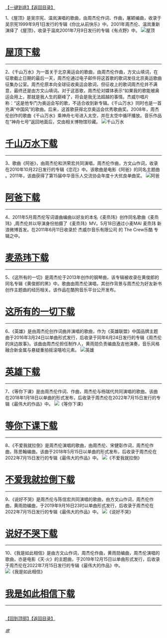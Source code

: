 [【一键到底】](#底)[【返回目录】](/README.md)

1、《屋顶》是吴宗宪、温岚演唱的歌曲，由周杰伦作词、作曲，屠颖编曲，收录于吴宗宪1999年9月1日发行的专辑《你比从前快乐》中。2001年周杰伦、温岚重新演绎了《屋顶》，收录于温岚2001年7月9日发行的专辑《有点野》中。
![屋顶](https://image.acg.lol/file/2025/10/04/7bb7a401fdd86059e2ae37ebd092b54c.jpg)
# [屋顶下载](https://url53.ctfile.com/f/25713053-8445522353-6053b4?p=1024)

------------

2、《千山万水》为一首关于北京奥运会的歌曲，由周杰伦作曲，方文山填词，在征歌截止日期的最后一天，周杰伦通过电子邮件将这首歌的歌词发往北京奥运歌曲征集办公室。周杰伦原本向全球征收奥运会歌词，但征收上的歌词周杰伦并不满意，最终还是由方文山填词。对于这首歌，周杰伦对媒体表示“如果我的歌能被奥运会用上，那就是我人生的巅峰了，将会是我无法超越的事情。杰威尔唱片称：“这是他专门为奥运会写的歌，不适合收到新专辑。《千山万水》同时也是一首充满“中国风”的歌曲。后来，这首歌获得北京奥运会优秀歌曲奖。2008年，周杰伦创作的歌曲《千山万水》乘神舟七号进入太空，并在太空中循环播放。音乐作品在“神舟七号”返回地面后，交由相关博物馆珍藏。
![千山万水](https://image.acg.lol/file/2025/10/04/8669d647ddbc1f2926d12014656e63f1.jpg)
# [千山万水下载](https://url53.ctfile.com/f/25713053-8445525614-d5f6b8?p=1024)

------------

3、歌曲《阿爸》，由周杰伦和洪荣宏共同演唱，周杰伦作曲，方文山作词，收录在2010年10月22日发行的专辑《恋花》中。该歌曲是电影《阿爸》的同名主题曲 。2011年，该曲获得了第15届中华音乐人交流协会年度十大优良单曲奖。
![阿爸](https://image.acg.lol/file/2025/10/04/3df64174611ab7420ef5c3331634bd1a.jpg)
# [阿爸下载](https://url53.ctfile.com/f/25713053-8445525738-4c53c5?p=1024)

------------

4、2011年5月周杰伦写词谱曲编曲以好友的本名《麦烝玮》创作同名歌曲《麦烝玮》,周杰伦并以导演身份拍摄了《麦烝玮》MV。5月18日通过小麦MAI 麦烝玮 新浪微博首发。在2011年6月11日收录於 杰威尔音乐有限公司 的 The Crew乐酷 专辑之中。
# [麦烝玮下载](https://url53.ctfile.com/f/25713053-8445525881-e275a4?p=1024)

------------

5、《这所有的一切》是周杰伦于2013年创作的钢琴曲，该专辑被收录在黄俊郎的同名专辑《黄俊郎的黑》中。歌曲由周杰伦演唱，其创作背景与周杰伦为好友新书创作主题曲的经历相关。该作品在酷狗音乐平台公开发布。
# [这所有的一切下载](https://url53.ctfile.com/f/25713053-8445526089-7d0f5d?p=1024)

------------

6、《英雄》是由周杰伦创作词曲并演唱的歌曲，作为《英雄联盟》中国品牌主题曲于2016年3月24日以单曲形式发行，后收录于同年6月24日发行的专辑《周杰伦的床边故事》。该曲由周杰伦担任制作人，黄雨勋负责编曲及吉他演奏，音乐风格融合新金属与悬疑重拍摇滚嘻哈元素。
![英雄](https://image.acg.lol/file/2025/10/04/679032f8c8c33cbd19d5d85688db7e7d.jpg)
# [英雄下载](https://url53.ctfile.com/f/25713053-8445526483-78079c?p=1024)

------------

7、《等你下课》是由周杰伦作词、作曲，周杰伦与杨瑞代共同演唱的歌曲。该曲在2018年1月18日以单曲的形式发布，后收录于周杰伦在2022年7月15日发行的专辑《最伟大的作品》中。
![《等你下课》](https://image.acg.lol/file/2025/10/04/3ea6fab47c4ca5ca8c89f3441e2b479d.jpg)
# [等你下课下载](https://url53.ctfile.com/f/25713053-8445526581-75086b?p=1024)

------------

8、《不爱我就拉倒》是周杰伦演唱的歌曲，由周杰伦、宋健彰作词，周杰伦作曲，陈思翰编曲。该曲于2018年5月15日以单曲的形式发布，后收录于周杰伦在2022年7月15日发行的专辑《最伟大的作品》中。
![《不爱我就拉倒》](https://image.acg.lol/file/2025/10/04/45239df16936477361b3051cb0fa3f3c.jpg)
# [不爱我就拉倒下载](https://url53.ctfile.com/f/25713053-8445526831-53863c?p=1024)

------------

9、《说好不哭》是周杰伦与陈信宏共同演唱的歌曲，由方文山作词，周杰伦作曲，黄雨勋编曲，于2019年9月16日23时以单曲形式发行，后收录于周杰伦在2022年7月15日发行的专辑《最伟大的作品》中。
![《说好不哭》](https://image.acg.lol/file/2025/10/04/a6233f7dcf1e04e0e05956e5c5a6515c.jpg)
# [说好不哭下载](https://url53.ctfile.com/f/25713053-8445533923-76e343?p=1024)

------------

10、《我是如此相信》是由方文山作词，周杰伦作曲，黄雨勋编曲，周杰伦演唱的歌曲，亦是电影《天·火》的主题曲，于2019年12月15日以单曲形式发行，后收录于周杰伦在2022年7月15日发行的专辑《最伟大的作品》中。
![《我是如此相信》](https://image.acg.lol/file/2025/10/04/0510aaa466e6121835b844bb79a3e267.jpg)
# [我是如此相信下载](https://url53.ctfile.com/f/25713053-8445534045-fd7e17?p=1024)

------------

<br>[【回到顶部】](#readme)[【返回目录】](/README.md)
###### 底


